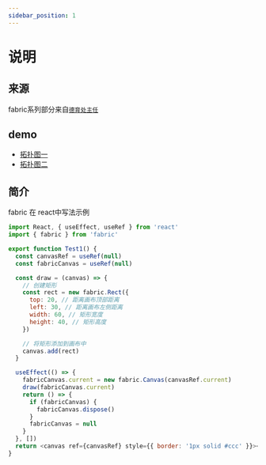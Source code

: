 ```yaml
---
sidebar_position: 1
---
```


# 说明

## 来源

fabric系列部分来自[`德育处主任`](https://k21vin.gitee.io/fabric-js-doc/)

## demo

- [拓扑图一](https://zhuanwan.github.io/web/fabric-demo/topology/index.html)
- [拓扑图二](https://zhuanwan.github.io/web/fabric-demo/topology/index2.html)
  
## 简介

fabric 在 react中写法示例
```js
import React, { useEffect, useRef } from 'react'
import { fabric } from 'fabric'

export function Test1() {
  const canvasRef = useRef(null)
  const fabricCanvas = useRef(null)

  const draw = (canvas) => {
    // 创建矩形
    const rect = new fabric.Rect({
      top: 20, // 距离画布顶部距离
      left: 30, // 距离画布左侧距离
      width: 60, // 矩形宽度
      height: 40, // 矩形高度
    })

    // 将矩形添加到画布中
    canvas.add(rect)
  }

  useEffect(() => {
    fabricCanvas.current = new fabric.Canvas(canvasRef.current)
    draw(fabricCanvas.current)
    return () => {
      if (fabricCanvas) {
        fabricCanvas.dispose()
      }
      fabricCanvas = null
    }
  }, [])
  return <canvas ref={canvasRef} style={{ border: '1px solid #ccc' }}></canvas>
}
```
